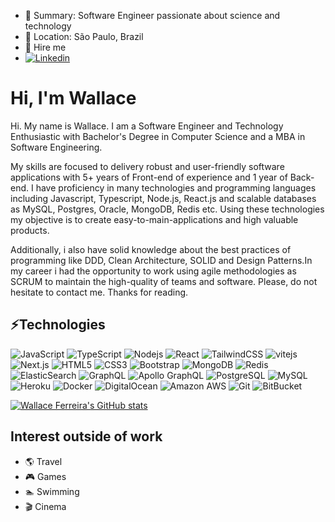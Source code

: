 - 📝 Summary: Software Engineer passionate about science and technology
- 📍 Location: São Paulo, Brazil
- 🤝 Hire me
- [![Linkedin](https://img.shields.io/badge/Linked-in-0c66c3)](https://www.linkedin.com/in/wallace-silva-ferreira/)

# Hi, I'm Wallace

Hi. My name is Wallace. I am a Software Engineer and Technology Enthusiastic with Bachelor's Degree in Computer Science and a MBA in Software Engineering.

My skills are focused to delivery robust and user-friendly software applications with 5+ years of Front-end of experience and 1 year of Back-end. I have proficiency in many technologies and programming languages including Javascript, Typescript, Node.js, React.js and scalable databases as MySQL, Postgres, Oracle, MongoDB, Redis etc. Using these technologies my objective is to create easy-to-main-applications and high valuable products.

Additionally, i also have solid knowledge about the best practices of programming like DDD, Clean Architecture, SOLID and Design Patterns.In my career i had the opportunity to work using agile methodologies as SCRUM to maintain the high-quality of teams and software. Please, do not hesitate to contact me. Thanks for reading.

## ⚡Technologies

![JavaScript](https://img.shields.io/badge/-JavaScript-black?style=flat-square&logo=javascript)
![TypeScript](https://img.shields.io/badge/-TypeScript-007ACC?style=flat-square&logo=typescript)
![Nodejs](https://img.shields.io/badge/-Nodejs-black?style=flat-square&logo=Node.js)
![React](https://img.shields.io/badge/-React-black?style=flat-square&logo=react)
![TailwindCSS](https://img.shields.io/badge/tailwindcss-0F172A?&logo=tailwindcss)
![vitejs](https://img.shields.io/badge/vitejs-20232a?style=for-the-badge&logo=vite&logoColor=white)
![Next.js](https://img.shields.io/badge/next.js-000000?style=for-the-badge&logo=nextdotjs&logoColor=white)
![HTML5](https://img.shields.io/badge/-HTML5-E34F26?style=flat-square&logo=html5&logoColor=white)
![CSS3](https://img.shields.io/badge/-CSS3-1572B6?style=flat-square&logo=css3)
![Bootstrap](https://img.shields.io/badge/-Bootstrap-563D7C?style=flat-square&logo=bootstrap)
![MongoDB](https://img.shields.io/badge/-MongoDB-black?style=flat-square&logo=mongodb)
![Redis](https://img.shields.io/badge/-Redis-black?style=flat-square&logo=Redis)
![ElasticSearch](https://img.shields.io/badge/-ElasticSearch-005571?style=flat-square&logo=elasticsearch)
![GraphQL](https://img.shields.io/badge/-GraphQL-E10098?style=flat-square&logo=graphql)
![Apollo GraphQL](https://img.shields.io/badge/-Apollo%20GraphQL-311C87?style=flat-square&logo=apollo-graphql)
![PostgreSQL](https://img.shields.io/badge/-PostgreSQL-336791?style=flat-square&logo=postgresql)
![MySQL](https://img.shields.io/badge/-MySQL-black?style=flat-square&logo=mysql)
![Heroku](https://img.shields.io/badge/-Heroku-430098?style=flat-square&logo=heroku)
![Docker](https://img.shields.io/badge/-Docker-black?style=flat-square&logo=docker)
![DigitalOcean](https://img.shields.io/badge/-Digital%20Ocean-darkblue?style=flat-square&logo=digitalocean)
![Amazon AWS](https://img.shields.io/badge/Amazon%20AWS-232F3E?style=flat-square&logo=amazon-aws)
![Git](https://img.shields.io/badge/-Git-black?style=flat-square&logo=git)
![BitBucket](https://img.shields.io/badge/-BitBucket-darkblue?style=flat-square&logo=bitbucket)



[![Wallace Ferreira's GitHub stats](https://github-readme-stats.vercel.app/api?username=wallace-sf)](https://github.com/anuraghazra/github-readme-stats)

## Interest outside of work

- 🌎 Travel
- 🎮 Games
- 🏊 Swimming
- 🎬 Cinema
